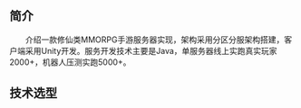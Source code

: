 ## 简介
&emsp;&emsp;介绍一款修仙类MMORPG手游服务器实现，架构采用分区分服架构搭建，客户端采用Unity开发。服务开发技术主要是Java，单服务器线上实跑真实玩家2000+，机器人压测实跑5000+。

## 技术选型




